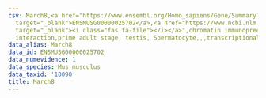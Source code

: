 ```yaml
---
csv: March8,<a href="https://www.ensembl.org/Homo_sapiens/Gene/Summary?db=core;g=ENSMUSG00000025702"
  target="_blank">ENSMUSG00000025702</a>,<a href="https://www.ncbi.nlm.nih.gov/pubmed/25450459"
  target="_blank"><i class="fas fa-file"></i></a>",chromatin immunoprecipitation assay,direct
  interaction,prime adult stage, testis, Spermatocyte,,,transcriptional regulation,
data_alias: March8
data_id: ENSMUSG00000025702
data_numevidence: 1
data_species: Mus musculus
data_taxid: '10090'
title: March8
---
```

